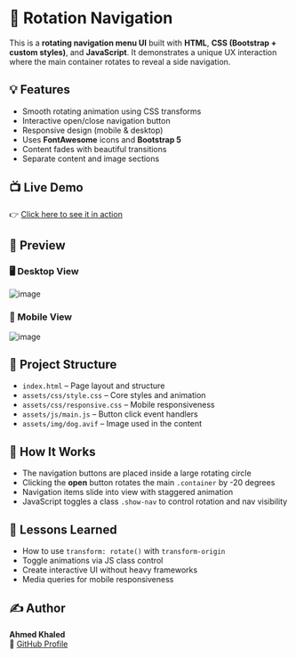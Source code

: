 # 🔄 Rotation Navigation

This is a **rotating navigation menu UI** built with **HTML**, **CSS (Bootstrap + custom styles)**, and **JavaScript**. It demonstrates a unique UX interaction where the main container rotates to reveal a side navigation.

## 💡 Features

- Smooth rotating animation using CSS transforms
- Interactive open/close navigation button
- Responsive design (mobile & desktop)
- Uses **FontAwesome** icons and **Bootstrap 5**
- Content fades with beautiful transitions
- Separate content and image sections

## 📺 Live Demo

👉 [Click here to see it in action](https://ahmedkhaled2817.github.io/50-Project-HTML-CSS-JS/RotationNavigation/)

## 📸 Preview

### 🖥️ Desktop View

![image](https://github.com/user-attachments/assets/55cae7ae-879a-4d17-8b92-aa7e5403d275)


### 📱 Mobile View

![image](https://github.com/user-attachments/assets/979fa27e-6b5f-49a3-bdb5-be7601bd8c1d)

## 📁 Project Structure

- `index.html` – Page layout and structure
- `assets/css/style.css` – Core styles and animation
- `assets/css/responsive.css` – Mobile responsiveness
- `assets/js/main.js` – Button click event handlers
- `assets/img/dog.avif` – Image used in the content

## 🚀 How It Works

- The navigation buttons are placed inside a large rotating circle
- Clicking the **open** button rotates the main `.container` by -20 degrees
- Navigation items slide into view with staggered animation
- JavaScript toggles a class `.show-nav` to control rotation and nav visibility

## 🧠 Lessons Learned

- How to use `transform: rotate()` with `transform-origin`
- Toggle animations via JS class control
- Create interactive UI without heavy frameworks
- Media queries for mobile responsiveness

## ✍️ Author

**Ahmed Khaled**  
🔗 [GitHub Profile](https://github.com/AhmedKhaled2817)
